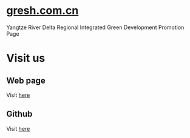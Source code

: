 # [gresh.com.cn](github.com/sepinetam/gresh.com.cn)
Yangtze River Delta Regional Integrated Green Development Promotion Page

# Visit us
## Web page
Visit [here](https://gresh.com.cn)

## Github
Visit [here](github.com/sepinetam/gresh.com.cn)
